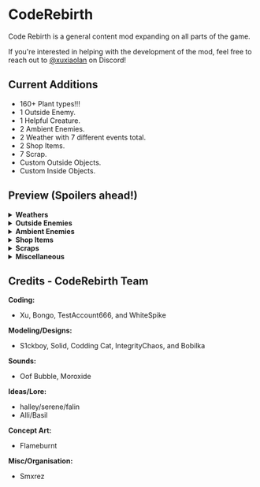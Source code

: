 # CodeRebirth

Code Rebirth is a general content mod expanding on all parts of the game.

If you're interested in helping with the development of the mod, feel free to reach out to [@xuxiaolan](https://discord.com/channels/1168655651455639582/1241786100201160784) on Discord!

## Current Additions

- 160+ Plant types!!!
- 1 Outside Enemy.
- 1 Helpful Creature.
- 2 Ambient Enemies.
- 2 Weather with 7 different events total.
- 2 Shop Items.
- 7 Scrap.
- Custom Outside Objects.
- Custom Inside Objects.

## Preview (Spoilers ahead!)

<details>
  <summary><strong>Weathers</strong></summary>

### Windy

![WB](https://i.postimg.cc/WbG5f0JK/image.png)
![WWi](https://i.postimg.cc/tCkhxk6X/image.png)
![WF](https://i.postimg.cc/59qzhgnw/image.png)
![WS](https://i.postimg.cc/ZKbN4NMX/image.png)
![WWa](https://i.postimg.cc/wTwmvvKM/image.png)
![WE](https://i.postimg.cc/Fz8gYsq2/image.png)

> Disastrous weather where the player is pulled and ripped apart by different types of tornados.

### Meteor Shower

![M](https://i.postimg.cc/RFJzM5yL/image-removebg-preview-1.png)
![MS](https://i.postimg.cc/6pRzGnBz/image.png)

> World-ending weather where the world will slowly crumble as time goes on, but with the potential for rare crystals to spawn.

</details>

<details>
  <summary><strong>Outside Enemies</strong></summary>

### Redwood Titan

![RT]()

</details>

<details>
  <summary><strong>Ambient Enemies</strong></summary>

### Cutiefly

![CF](https://i.postimg.cc/zvmYv21Z/image-207-removebg-preview.png)

> Flies around occasionally resting on the ground. (harmless)

### Snailcat

![SC](https://i.postimg.cc/qMzFFhzh/imawadge-removebg-preview.png)

> Roams the land slowly (harmless)

</details>

<details>
  <summary><strong>Shop Items</strong></summary>

### Hoverboard

![HB](https://i.postimg.cc/wj6mw7Nc/hoverboard.png)

> Shop Item that allows you to drift around the world, should be faster than walking speed and allows a boost using sprint.

### Wallet

![W](https://i.postimg.cc/wMBrg32r/imwadadage-removebg-preview.png)

> Shop Item to get some extra cash for the quota can pick up coins.

</details>

<details>
  <summary><strong>Scraps</strong></summary>

### Snow Globe

![SG](https://i.postimg.cc/NfBS0qgy/snowglobe-icon.png)

> Cracked, rare and unique. This Snow Globe is found deep inside of abandoned moons, made for children but loved by all. (Includes custom animations and sounds)

### Meteorite (Sapphire)

![MS](https://i.postimg.cc/gJff3RxD/image.png)

### Meteorite (Emerald)

![ME](https://i.postimg.cc/8PsDsz8n/image.png)

### Meteorite (Ruby)

![MR]()

> Valuable rare Scrap found from the remaining debris of some Meteors.

### Epic Axe

![EA](https://i.postimg.cc/wxWPFcTY/imwadaage-removebg-preview.png)

> Cool glowy Axe!
> Can crit and deal 2x damage.

### Nature's Mace

![NM](https://i.postimg.cc/zvKF6H00/image.png)

> Mace that uses the power of nature to strike your enemies.
> Can crit and deal 2x damage.

### Spiky Mace

![SM](https://i.postimg.cc/5tr5tSrs/image.png)

> Looks like it would hurt a lot...
> Can crit and deal 2x damage.

### Icy Hammer

![IH](https://i.postimg.cc/G2NsQgQD/image.png)

> With the power of ice, enemies may be slowed down temporarily...
> Can crit and deal 2x damage.

### Coin

![C](https://i.postimg.cc/cC5bHZ5L/imagwadae-removebg-preview.png)

> Scrap to get some extra cash for the quota, Coin doesn't affect normal-level scrap spawn rates and is not included in the pool normally.

</details>

<details>
  <summary><strong>Miscellaneous</strong></summary>

### Item Crate

![ICW](https://i.postimg.cc/jqg2RD0j/itemcrate.png)
![ICM](https://i.postimg.cc/g0xR1608/image.png)

> Wooden: Spawns outside and is openable instantly with a key, or at a slow speed manually to get a random piece of scrap!
> Metal: Similar except you keep bashing it! gives you shop items.

### Diverse Flora

![F](https://i.postimg.cc/8C8k191j/image.png)
![DF]()

### Infectious Biomes

![IBCo](https://i.postimg.cc/G380FxFx/image.png)
![IBH](https://i.postimg.cc/wjRJfCfv/image.png)
![IBCr](https://i.postimg.cc/jq3xFLJx/image.png)

</details>

## Credits - CodeRebirth Team

**Coding:**

- Xu, Bongo, TestAccount666, and WhiteSpike

**Modeling/Designs:**

- S1ckboy, Solid, Codding Cat, IntegrityChaos, and Bobilka

**Sounds:**

- Oof Bubble, Moroxide

**Ideas/Lore:**

- halley/serene/falin
- Alli/Basil

**Concept Art:**

- Flameburnt

**Misc/Organisation:**

- Smxrez
